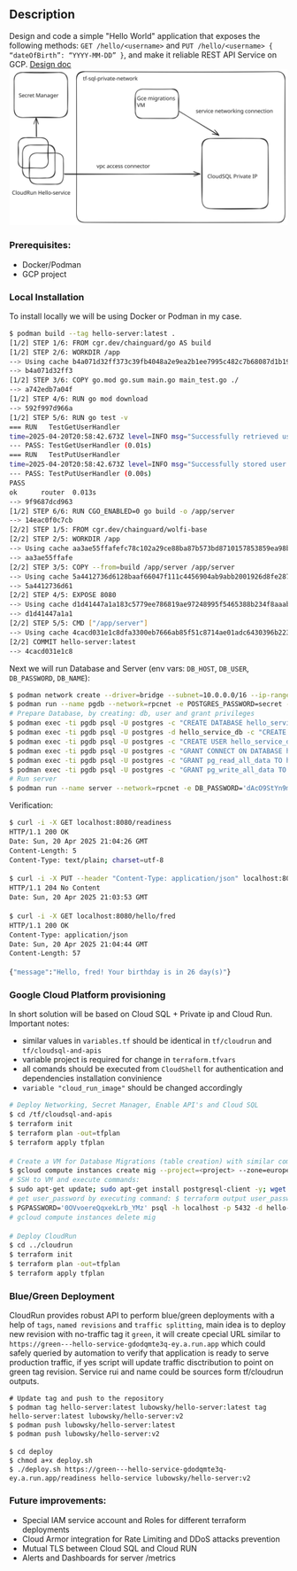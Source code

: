 ## Description
Design and code a simple "Hello World" application that exposes the following methods: `GET /hello/<username>` and `PUT /hello/<username> { “dateOfBirth”: “YYYY-MM-DD” }`, and make it reliable REST API Service on GCP. [Design doc](/design/README.md)
<img src="./images/gcp-diagram.svg">

### Prerequisites:
* Docker/Podman
* GCP project

### Local Installation
To install locally we will be using Docker or Podman in my case.
```bash
$ podman build --tag hello-server:latest .
[1/2] STEP 1/6: FROM cgr.dev/chainguard/go AS build
[1/2] STEP 2/6: WORKDIR /app
--> Using cache b4a071d32ff373c39fb4048a2e9ea2b1ee7995c482c7b68087d1b19b30cb3356
--> b4a071d32ff3
[1/2] STEP 3/6: COPY go.mod go.sum main.go main_test.go ./
--> a742edb7a04f
[1/2] STEP 4/6: RUN go mod download
--> 592f997d966a
[1/2] STEP 5/6: RUN go test -v
=== RUN   TestGetUserHandler
time=2025-04-20T20:58:42.673Z level=INFO msg="Successfully retrieved user data and generated greeting" requestID=1745182722663999112 endpoint=/hello/{username} method=GET username=Alice dateOfBirth=1990-04-20T00:00:00Z message="Hello, Alice! Happy birthday!"
--- PASS: TestGetUserHandler (0.01s)
=== RUN   TestPutUserHandler
time=2025-04-20T20:58:42.673Z level=INFO msg="Successfully stored user data" requestID=1745182722673368865 endpoint=/hello/{username} method=PUT username=Alice dateOfBirth=1990-04-20
--- PASS: TestPutUserHandler (0.00s)
PASS
ok  	router	0.013s
--> 9f9687dcd963
[1/2] STEP 6/6: RUN CGO_ENABLED=0 go build -o /app/server
--> 14eac0f0c7cb
[2/2] STEP 1/5: FROM cgr.dev/chainguard/wolfi-base
[2/2] STEP 2/5: WORKDIR /app
--> Using cache aa3ae55ffafefc78c102a29ce88ba87b573bd8710157853859ea98b3cd4eec00
--> aa3ae55ffafe
[2/2] STEP 3/5: COPY --from=build /app/server /app/server
--> Using cache 5a4412736d6128baaf66047f111c4456904ab9abb2001926d8fe287c02e22b02
--> 5a4412736d61
[2/2] STEP 4/5: EXPOSE 8080
--> Using cache d1d41447a1a183c5779ee786819ae97248995f5465388b234f8aaab157a1525d
--> d1d41447a1a1
[2/2] STEP 5/5: CMD ["/app/server"]
--> Using cache 4cacd031e1c8dfa3300eb7666ab85f51c8714ae01adc6430396b22390d2299fe
[2/2] COMMIT hello-server:latest
--> 4cacd031e1c8
```
Next we will run Database and Server (env vars: `DB_HOST`, `DB_USER`, `DB_PASSWORD`, `DB_NAME`):
```bash
$ podman network create --driver=bridge --subnet=10.0.0.0/16 --ip-range=10.0.0.0/24 --gateway=10.0.0.1 rpcnet
$ podman run --name pgdb --network=rpcnet -e POSTGRES_PASSWORD=secret -p 5432:5432 -d postgres
# Prepare Database, by creating: db, user and grant privileges
$ podman exec -ti pgdb psql -U postgres -c "CREATE DATABASE hello_service_db;"
$ podman exec -ti pgdb psql -U postgres -d hello_service_db -c "CREATE TABLE IF NOT EXISTS users (username VARCHAR(100) PRIMARY KEY, date_of_birth DATE NOT NULL);"
$ podman exec -ti pgdb psql -U postgres -c "CREATE USER hello_service_db_user WITH PASSWORD 'dAcO9StYn9mJPbTdhjZe';"
$ podman exec -ti pgdb psql -U postgres -c "GRANT CONNECT ON DATABASE hello_service_db TO hello_service_db_user;"
$ podman exec -ti pgdb psql -U postgres -c "GRANT pg_read_all_data TO hello_service_db_user;"
$ podman exec -ti pgdb psql -U postgres -c "GRANT pg_write_all_data TO hello_service_db_user;"
# Run server
$ podman run --name server --network=rpcnet -e DB_PASSWORD='dAcO9StYn9mJPbTdhjZe' -p 8080:8080 -d hello-server:latest
```
Verification:
```bash
$ curl -i -X GET localhost:8080/readiness
HTTP/1.1 200 OK
Date: Sun, 20 Apr 2025 21:04:26 GMT
Content-Length: 5
Content-Type: text/plain; charset=utf-8

$ curl -i -X PUT --header "Content-Type: application/json" localhost:8080/hello/fred --data '{"dateOfBirth": "2006-05-17"}'
HTTP/1.1 204 No Content
Date: Sun, 20 Apr 2025 21:03:53 GMT

$ curl -i -X GET localhost:8080/hello/fred
HTTP/1.1 200 OK
Content-Type: application/json
Date: Sun, 20 Apr 2025 21:04:44 GMT
Content-Length: 57

{"message":"Hello, fred! Your birthday is in 26 day(s)"}
```

### Google Cloud Platform provisioning
In short solution will be based on Cloud SQL + Private ip and Cloud Run. Important notes:
* similar values in `variables.tf` should be identical in `tf/cloudrun` and `tf/cloudsql-and-apis`
* variable project is required for change in `terraform.tfvars`
* all comands should be executed from `CloudShell` for authentication and dependencies installation convinience
* `variable "cloud_run_image"` should be changed accordingly
 
```bash
# Deploy Networking, Secret Manager, Enable API's and Cloud SQL
$ cd /tf/cloudsql-and-apis
$ terraform init
$ terraform plan -out=tfplan
$ terraform apply tfplan

# Create a VM for Database Migrations (table creation) with similar command, please provide: `<project>` where needed and `<gce-service-account>` 
$ gcloud compute instances create mig --project=<project> --zone=europe-west3-b --machine-type=e2-medium --network-interface=network-tier=PREMIUM,stack-type=IPV4_ONLY,subnet=tf-sql-private-network --metadata=enable-osconfig=TRUE --maintenance-policy=MIGRATE --provisioning-model=STANDARD --service-account=<gce-service-account> --scopes=https://www.googleapis.com/auth/cloud-platform --create-disk=auto-delete=yes,boot=yes,device-name=mig,disk-resource-policy=projects/<project>/regions/europe-west3/resourcePolicies/default-schedule-1,image=projects/debian-cloud/global/images/debian-12-bookworm-v20250415,mode=rw,size=10,type=pd-balanced --no-shielded-secure-boot --shielded-vtpm --shielded-integrity-monitoring --labels=goog-ops-agent-policy=v2-x86-template-1-4-0,goog-ec-src=vm_add-gcloud --reservation-affinity=any && printf 'agentsRule:\n  packageState: installed\n  version: latest\ninstanceFilter:\n  inclusionLabels:\n  - labels:\n      goog-ops-agent-policy: v2-x86-template-1-4-0\n' > config.yaml && gcloud compute instances ops-agents policies create goog-ops-agent-v2-x86-template-1-4-0-europe-west3-b --project=<project> --zone=europe-west3-b --file=config.yaml
# SSH to VM and execute commands:
$ sudo apt-get update; sudo apt-get install postgresql-client -y; wget https://storage.googleapis.com/cloud-sql-connectors/cloud-sql-proxy/v2.8.2/cloud-sql-proxy.linux.amd64 -O cloud-sql-proxy; chmod +x cloud-sql-proxy; ./cloud-sql-proxy --private-ip lubouski-tf:europe-west3:hello-service-db-instance &
# get user_password by executing command: $ terraform output user_password 
$ PGPASSWORD='0OVvoereQqxekLrb_YMz' psql -h localhost -p 5432 -d hello-service-db -U hello-service-db-user -c "CREATE TABLE IF NOT EXISTS users (username VARCHAR(100) PRIMARY KEY, date_of_birth DATE NOT NULL);"
# gcloud compute instances delete mig

# Deploy CloudRun
$ cd ../cloudrun
$ terraform init
$ terraform plan -out=tfplan
$ terraform apply tfplan
```

### Blue/Green Deployment
CloudRun provides robust API to perform blue/green deployments with a help of `tags`, `named revisions` and `traffic splitting`, main idea is to deploy new revision with no-traffic tag it `green`, it will create cpecial URL similar to `https://green---hello-service-gdodqmte3q-ey.a.run.app` which could safely queried by automation to verify that application is ready to serve production traffic, if yes script will update traffic disctribution to point on green tag revision. Service rui and name could be sources form tf/cloudrun outputs.
```
# Update tag and push to the repository
$ podman tag hello-server:latest lubowsky/hello-server:latest tag hello-server:latest lubowsky/hello-server:v2
$ podman push lubowsky/hello-server:latest
$ podman push lubowsky/hello-server:v2

$ cd deploy
$ chmod a+x deploy.sh
$ ./deploy.sh https://green---hello-service-gdodqmte3q-ey.a.run.app/readiness hello-service lubowsky/hello-server:v2
```

### Future improvements:
* Special IAM service account and Roles for different terraform deployments
* Cloud Armor integration for Rate Limiting and DDoS attacks prevention
* Mutual TLS between Cloud SQL and Cloud RUN
* Alerts and Dashboards for server /metrics
